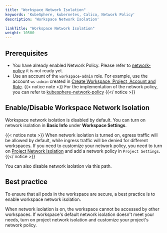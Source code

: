 ```yaml
---
title: "Workspace Network Isolation"
keywords: 'KubeSphere, kubernetes, Calico, Network Policy'
description: 'Workspace Network Isolation'

linkTitle: "Workspace Network Isolation"
weight: 10500
---
```


## Prerequisites

- You have already enabled Network Policy. Please refer to [network-policy](../../pluggable-components/network-policy) it is not ready yet.
- Use an account of the `workspace-admin` role. For example, use the account `ws-admin` created in [Create Workspace, Project, Account and Role](../../quick-start/create-workspace-and-project/).
{{< notice note >}}
For the implementation of the network policy, you can refer to [kubesphere-network-policy](https://github.com/kubesphere/community/blob/master/sig-network/concepts-and-designs/kubesphere-network-policy.md)
{{</ notice >}}

## Enable/Disable Workspace Network Isolation

Workspace network isolation is disabled by default. You can turn on network isolation in **Basic Info** under **Workspace Settings**.

{{< notice note >}}
When network isolation is turned on, egress traffic will be allowed by default, while ingress traffic will be denied for
 different workspaces.
If you need to customize your network policy, you need to turn on [Project Network Isolation](../../project-administration/project-network-isolation) and add a network policy in
 `Project Settings`.
{{</ notice >}}

You can also disable network isolation via this path.

## Best practice

To ensure that all pods in the workspace are secure, a best practice is to enable workspace network isolation.

When network isolation is on, the workspace cannot be accessed by other workspaces. If workspace's default network isolation doesn't meet your needs, 
turn on project network isolation and customize your project's network policy.